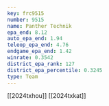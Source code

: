 ```yaml
---
key: frc9515
number: 9515
name: Panther Technik
epa_end: 8.12
auto_epa_end: 1.94
teleop_epa_end: 4.76
endgame_epa_end: 1.42
winrate: 0.3542
district_epa_rank: 127
district_epa_percentile: 0.3245
type: Team
---
```

[[2024txhou]]
[[2024txkat]]
